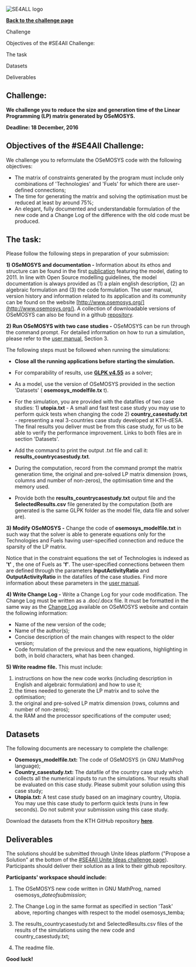 ![SE4ALL logo](https://github.com/KTH-dESA/OSeMOSYS/blob/master/OSeMOSYS-matrix-reduction/SE4ALL.png "")

[**Back to the challenge page**](http://bit.ly/2erQwcY)

Challenge

Objectives of the #SE4All Challenge:

The task

Datasets

Deliverables

## Challenge:

**We challenge you to** **reduce the size and generation time of the Linear Programming (LP) matrix generated by OSeMOSYS.**

**Deadline: 18 December, 2016**

## Objectives of the #SE4All Challenge:

We challenge you to reformulate the OSeMOSYS code with the following objectives:

- The matrix of constraints generated by the program must include only combinations of &#39;Technologies&#39; and &#39;Fuels&#39; for which there are user-defined connections;
- The time for generating the matrix and solving the optimisation must be reduced at least by around 75%;
- An elegant, fully documented and understandable formulation of the new code and a Change Log of the difference with the old code must be produced.

## The task:

Please follow the following steps in preparation of your submission:

**1) OSeMOSYS and documentation -**  Information about its ethos and structure can be found in the first [publication](http://www.sciencedirect.com/science/article/pii/S0301421511004897) featuring the model, dating to 2011. In line with Open Source modelling guidelines, the model documentation is always provided as (1) a plain english description, (2) an algebraic formulation and (3) the code formulation. The user manual, version history and information related to its application and its community can be found on the website [http://www.osemosys.org/](http://www.osemosys.org/). A collection of downloadable versions of OSeMOSYS can also be found in a github [repository](https://github.com/KTH-dESA/OSeMOSYS).

**2) Run OSeMOSYS with two case studies -**  OSeMOSYS can be run through the command prompt. For detailed information on how to run a simulation, please refer to the [user manual](http://users.osemosys.org/uploads/1/8/5/0/18504136/new-website_osemosys_manual_-_working_with_text_files_-_2015-11-05.pdf), Section 3.

The following steps must be followed when running the simulations:

- **Close all the running applications before starting the simulation.**

- For comparability of results, use [**GLPK v4.55**](https://sourceforge.net/projects/winglpk/files/winglpk/GLPK-4.55/winglpk-4.55.zip/download) as a solver;
- As a model, use the version of OSeMOSYS provided in the section &#39;Datasets&#39; ( **osemosys\_modelfile.tx** t).
- For the simulation, you are provided with the datafiles of two case studies: 1) **utopia.txt** - A small and fast test case study you may use to perform quick tests when changing the code 2) **country\_casestudy.txt** - representing a real 3-countries case study developed at KTH-dESA. The final results you deliver must be from this case study, for us to be able to verify the performance improvement. Links to both files are in section &#39;Datasets&#39;.
- Add the command to print the output .txt file and call it: **results\_countrycasestudy.txt**.
- During the computation, record from the command prompt the matrix generation time, the original and pre-solved LP matrix dimension (rows, columns and number of non-zeros), the optimisation time and the memory used.
- Provide both the **results\_countrycasestudy.txt** output file and the **SelectedResults.csv** file generated by the computation (both are generated is the same GLPK folder as the model file, data file and solver are).

**3) Modify OSeMOSYS -** Change the code of **osemosys\_modelfile.txt** in such way that the solver is able to generate equations only for the Technologies and Fuels having user-specified connection and reduce the sparsity of the LP matrix.

Notice that in the constraint equations the set of Technologies is indexed as **&#39;t&#39;** , the one of Fuels as **&#39;f&#39;**. The user-specified connections between them are defined through the parameters **InputActivityRatio** and **OutputActivityRatio** in the datafiles of the case studies. Find more information about these parameters in the [user manual](http://users.osemosys.org/uploads/1/8/5/0/18504136/new-website_osemosys_manual_-_working_with_text_files_-_2015-11-05.pdf).

**4) Write Change Log -** Write a Change Log for your code modification. The Change Log must be written as a .doc/.docx file. It must be formatted in the same way as the [Change Log](http://users.osemosys.org/uploads/1/8/5/0/18504136/change_log_2016_08_01.pdf) available on OSeMOSYS website and contain the following information:

- Name of the new version of the code;
- Name of the author(s);
- Concise description of the main changes with respect to the older version;
- Code formulation of the previous and the new equations, highlighting in both, in bold characters, what has been changed.

**5) Write readme file.** This must include:

  1. instructions on how the new code works (including description in English and algebraic formulation) and how to use it;
  2. the times needed to generate the LP matrix and to solve the optimisation;
  3. the original and pre-solved LP matrix dimension (rows, columns and number of non-zeros);
  4. the RAM and the processor specifications of the computer used;

## Datasets

The following documents are necessary to complete the challenge:

- **Osemosys\_modelfile.txt:** The code of OSeMOSYS (in GNU MathProg language);
- **Country\_casestudy.txt:** The datafile of the country case study which collects all the numerical inputs to run the simulations. Your results shall be evaluated on this case study. Please submit your solution using this case study;
- **Utopia.txt:** A test case study based on an imaginary country, Utopia. You may use this case study to perform quick tests (runs in few seconds). Do not submit your submission using this case study.

Download the datasets from the KTH GitHub repository [**here**](https://github.com/KTH-dESA/OSeMOSYS/tree/master/OSeMOSYS-matrix-reduction).

## Deliverables

The solutions should be submitted through Unite Ideas platform (&quot;Propose a Solution&quot; at the bottom of the [#SE4All Unite Ideas challenge page](http://ow.ly/N00z305HNej)). Participants should deliver their solution as a link to their github repository.

**Participants&#39; workspace should include:**

1) The OSeMOSYS new code written in GNU MathProg, named osemosys\__dateofsubmission_;

2) The Change Log in the same format as specified in section &#39;Task&#39; above, reporting changes with respect to the model osemosys\_temba;

3) The results\_countrycasestudy.txt and SelectedResults.csv files of the results of the simulations using the new code and country\_casestudy.txt;

4) The readme file.



**Good luck!**
